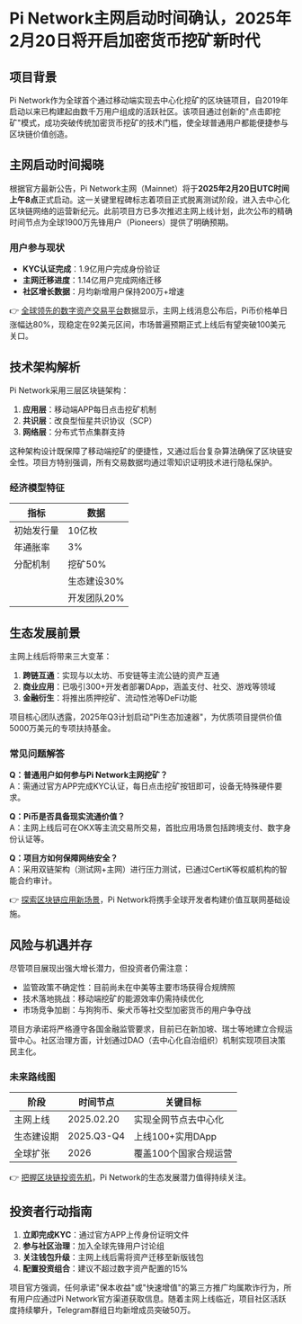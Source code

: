 # Pi Network主网启动时间确认，2025年2月20日将开启加密货币挖矿新时代

## 项目背景
Pi Network作为全球首个通过移动端实现去中心化挖矿的区块链项目，自2019年启动以来已构建起由数千万用户组成的活跃社区。该项目通过创新的"点击即挖矿"模式，成功突破传统加密货币挖矿的技术门槛，使全球普通用户都能便捷参与区块链价值创造。

## 主网启动时间揭晓
根据官方最新公告，Pi Network主网（Mainnet）将于**2025年2月20日UTC时间上午8点**正式启动。这一关键里程碑标志着项目正式脱离测试阶段，进入去中心化区块链网络的运营新纪元。此前项目方已多次推迟主网上线计划，此次公布的精确时间节点为全球1900万先锋用户（Pioneers）提供了明确预期。

### 用户参与现状
- **KYC认证完成**：1.9亿用户完成身份验证
- **主网迁移进度**：1.14亿用户完成网络迁移
- **社区增长数据**：月均新增用户保持200万+增速

👉 [全球领先的数字资产交易平台](https://bit.ly/okx_welcome)数据显示，主网上线消息公布后，Pi币价格单日涨幅达80%，现稳定在92美元区间，市场普遍预期正式上线后有望突破100美元关口。

## 技术架构解析
Pi Network采用三层区块链架构：
1. **应用层**：移动端APP每日点击挖矿机制
2. **共识层**：改良型恒星共识协议（SCP）
3. **网络层**：分布式节点集群支持

这种架构设计既保障了移动端挖矿的便捷性，又通过后台复杂算法确保了区块链安全性。项目方特别强调，所有交易数据均通过零知识证明技术进行隐私保护。

### 经济模型特征
| 指标         | 数据         |
|--------------|--------------|
| 初始发行量   | 10亿枚       |
| 年通胀率     | 3%           |
| 分配机制     | 挖矿50%      |
|              | 生态建设30%  |
|              | 开发团队20%  |

## 生态发展前景
主网上线后将带来三大变革：
1. **跨链互通**：实现与以太坊、币安链等主流公链的资产互通
2. **商业应用**：已吸引300+开发者部署DApp，涵盖支付、社交、游戏等领域
3. **金融衍生**：将推出质押挖矿、流动性池等DeFi功能

项目核心团队透露，2025年Q3计划启动"Pi生态加速器"，为优质项目提供价值5000万美元的专项扶持基金。

### 常见问题解答
**Q：普通用户如何参与Pi Network主网挖矿？**  
A：需通过官方APP完成KYC认证，每日点击挖矿按钮即可，设备无特殊硬件要求。

**Q：Pi币是否具备现实流通价值？**  
A：主网上线后可在OKX等主流交易所交易，首批应用场景包括跨境支付、数字身份认证等。

**Q：项目方如何保障网络安全？**  
A：采用双链架构（测试网+主网）进行压力测试，已通过CertiK等权威机构的智能合约审计。

👉 [探索区块链应用新场景](https://bit.ly/okx_welcome)，Pi Network将携手全球开发者构建价值互联网基础设施。

## 风险与机遇并存
尽管项目展现出强大增长潜力，但投资者仍需注意：
- 监管政策不确定性：目前尚未在中美等主要市场获得合规牌照
- 技术落地挑战：移动端挖矿的能源效率仍需持续优化
- 市场竞争加剧：与狗狗币、柴犬币等社交型加密货币的用户争夺战

项目方承诺将严格遵守各国金融监管要求，目前已在新加坡、瑞士等地建立合规运营中心。社区治理方面，计划通过DAO（去中心化自治组织）机制实现项目决策民主化。

### 未来路线图
| 阶段         | 时间节点     | 关键目标               |
|--------------|--------------|------------------------|
| 主网上线     | 2025.02.20   | 实现全网节点去中心化   |
| 生态建设期   | 2025.Q3-Q4   | 上线100+实用DApp       |
| 全球扩张     | 2026         | 覆盖100个国家合规运营  |

👉 [把握区块链投资先机](https://bit.ly/okx_welcome)，Pi Network的生态发展潜力值得持续关注。

## 投资者行动指南
1. **立即完成KYC**：通过官方APP上传身份证明文件
2. **参与社区治理**：加入全球先锋用户讨论组
3. **关注钱包升级**：主网上线后需将资产迁移至新版钱包
4. **配置投资组合**：建议不超过数字资产配置的15%

项目官方强调，任何承诺"保本收益"或"快速增值"的第三方推广均属欺诈行为，所有用户应通过Pi Network官方渠道获取信息。随着主网上线临近，项目社区活跃度持续攀升，Telegram群组日均新增成员突破50万。